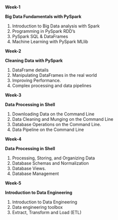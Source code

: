 
**Week-1**

**Big Data Fundamentals with PySpark**

<ol>
<li>Introduction to Big Data analysis with Spark</li>
<li>Programming in PySpark RDD’s</li>
<li>PySpark SQL & DataFrames</li>
<li>Machine Learning with PySpark MLlib</li>
</ol>

**Week-2**

**Cleaning Data with PySpark**

<ol>
<li>DataFrame details</li>
<li>Manipulating DataFrames in the real world</li>
<li>Improving Performance.</li>
<li>Complex processing and data pipelines</li>
</ol>

**Week-3**

**Data Processing in Shell**

<ol>
<li>Downloading Data on the Command Line</li>
<li>Data Cleaning and Munging on the Command Line</li>
<li>Database Operations on the Command Line.</li>
<li>Data Pipeline on the Command Line</li>
</ol>

**Week-4**

**Data Processing in Shell**

<ol>
<li>Processing, Storing, and Organizing Data</li>
<li>Database Schemas and Normalization</li>
<li>Database Views.</li>
<li>Database Management</li>
</ol>

**Week-5**

**Introduction to Data Engineering**

<ol>
<li>Introduction to Data Engineering</li>
<li>Data engineering toolbox</li>
<li>Extract, Transform and Load (ETL)</li>

</ol>
